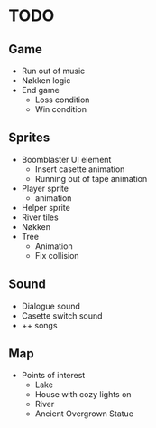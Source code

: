 # TODO

## Game

- Run out of music
- Nøkken logic
- End game
  - Loss condition
  - Win condition

## Sprites

- Boomblaster UI element
  - Insert casette animation
  - Running out of tape animation
- Player sprite
  - animation
- Helper sprite
- River tiles
- Nøkken
- Tree
  - Animation
  - Fix collision

## Sound

- Dialogue sound
- Casette switch sound
- ++ songs

## Map

- Points of interest
  - Lake
  - House with cozy lights on
  - River
  - Ancient Overgrown Statue
